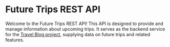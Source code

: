 # Future Trips REST API

Welcome to the Future Trips REST API! 
This API is designed to provide and manage information about upcoming trips. It serves as the backend service for the [Travel Blog project](https://github.com/vanesazdravkova/Travel-Blog), supplying data on future trips and related features.
